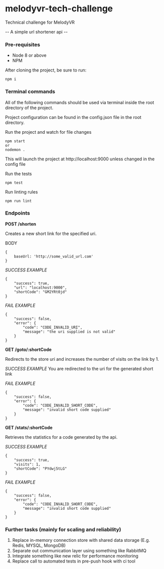 # melodyvr-tech-challenge
Technical challenge for MelodyVR

-- A simple url shortener api --

### Pre-requisites
* Node 8 or above
* NPM

After cloning the project, be sure to run:
```
npm i
```

### Terminal commands
All of the following commands should be used via terminal inside the root directory of the project.

Project configuration can be found in the config.json file in the root directory.

Run the project and watch for file changes
```
npm start
or
nodemon .
```
This will launch the project at http://localhost:9000 unless changed in the config file

Run the tests
```
npm test
```

Run linting rules
```
npm run lint
```

### Endpoints
**POST /shorten**

Creates a new short link for the specified uri.

BODY
```
{
    baseUrl: 'http://some_valid_url.com'
}
```

*SUCCESS EXAMPLE*
```
{
    "success": true,
    "url": "localhost:9000",
    "shortCode": "GM2YRt0jd"
}
```

*FAIL EXAMPLE*
```
{
    "success": false,
    "error": {
        "code": "CODE_INVALID_URI",
        "message": "the uri supplied is not valid"
    }
}
```


**GET /goto/:shortCode**

Redirects to the store uri and increases the number of visits on the link by 1.

*SUCCESS EXAMPLE*
You are redirected to the uri for the generated short link

*FAIL EXAMPLE*
```
{
    "success": false,
    "error": {
        "code": "CODE_INVALID_SHORT_CODE",
        "message": "invalid short code supplied"
    }
}
```

**GET /stats/:shortCode**

Retrieves the statistics for a code generated by the api.

*SUCCESS EXAMPLE*
```
{
    "success": true,
    "visits": 1,
    "shortCode": "PYdwj5tLG"
}
```

*FAIL EXAMPLE*
```
{
    "success": false,
    "error": {
        "code": "CODE_INVALID_SHORT_CODE",
        "message": "invalid short code supplied"
    }
}
```

### Further tasks (mainly for scaling and reliability)

1. Replace in-memory connection store with shared data storage (E.g. Redis, MYSQL, MongoDB)
2. Separate out communication layer using something like RabbitMQ
3. Integrate something like new relic for performance monitoring
4. Replace call to automated tests in pre-push hook with ci tool

